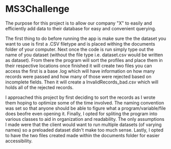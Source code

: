 # MS3Challenge
The purpose for this project is to allow our company "X" to easily and efficiently add data to their database for easy and convenient querying. 

The first thing to do before running the app is make sure the the dataset you want to use is first a .CSV filetype and is placed withing the documents folder of your computer. Next once the code is run simply type out the name of you dataset (without the file type i.e. dataset.csv would be written as dataset).
From there the program will sort the profiles and place them in their respective locations once finished it will create two files you can access the first is a base .log which will have information on how many records were passed and how many of those were rejected based on incomplete fields.
Then it will create a InvalidRecords_bad.csv which will holds all of the rejected records.

I approached this project by first deciding to sort the records as I wrote them hoping to optimize some of the time involved. The naming convention was set so that anyone should be able to figure what a program/variable/file does beofre even opening it. Finally, I opted for spliting the program into various classes to aid in organization and readability. The only assumptions I made were that the client would want to run multiple datasets (of varying names) so a preloaded dataset didn't make too much sense. Lastly, I opted to have the two files created made within the documents folder for easier accessibility.  